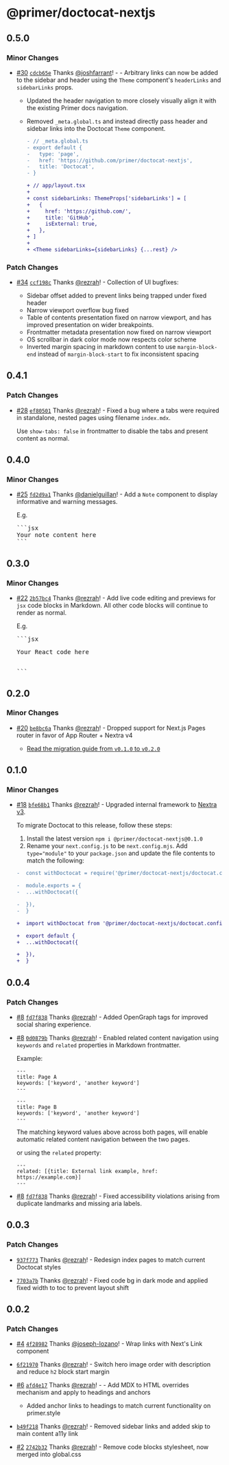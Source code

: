 # @primer/doctocat-nextjs

## 0.5.0

### Minor Changes

- [#30](https://github.com/primer/doctocat-nextjs/pull/30) [`cdcb65e`](https://github.com/primer/doctocat-nextjs/commit/cdcb65e087d647a6d61c87d9122f105dcda64e35) Thanks [@joshfarrant](https://github.com/joshfarrant)! - - Arbitrary links can now be added to the sidebar and header using the `Theme` component's `headerLinks` and `sidebarLinks` props.

  - Updated the header navigation to more closely visually align it with the existing Primer docs navigation.
  - Removed `_meta.global.ts` and instead directly pass header and sidebar links into the Doctocat `Theme` component.

    ```diff
    - // _meta.global.ts
    - export default {
    -   type: 'page',
    -   href: 'https://github.com/primer/doctocat-nextjs',
    -   title: 'Doctocat',
    - }
    ```

    ```diff
    + // app/layout.tsx
    +
    + const sidebarLinks: ThemeProps['sidebarLinks'] = [
    +   {
    +     href: 'https://github.com/',
    +     title: 'GitHub',
    +     isExternal: true,
    +   },
    + ]
    +
    + <Theme sidebarLinks={sidebarLinks} {...rest} />
    ```

### Patch Changes

- [#34](https://github.com/primer/doctocat-nextjs/pull/34) [`ccf198c`](https://github.com/primer/doctocat-nextjs/commit/ccf198cca25b1f021c5ae78b8e2760c141a77dcc) Thanks [@rezrah](https://github.com/rezrah)! - Collection of UI bugfixes:

  - Sidebar offset added to prevent links being trapped under fixed header
  - Narrow viewport overflow bug fixed
  - Table of contents presentation fixed on narrow viewport, and has improved presentation on wider breakpoints.
  - Frontmatter metadata presentation now fixed on narrow viewport
  - OS scrollbar in dark color mode now respects color scheme
  - Inverted margin spacing in markdown content to use `margin-block-end` instead of `margin-block-start` to fix inconsistent spacing

## 0.4.1

### Patch Changes

- [#28](https://github.com/primer/doctocat-nextjs/pull/28) [`ef80501`](https://github.com/primer/doctocat-nextjs/commit/ef805016a05b059ab3da2f547f89dfc3cc9f0e09) Thanks [@rezrah](https://github.com/rezrah)! - Fixed a bug where a tabs were required in standalone, nested pages using filename `index.mdx`.

  Use `show-tabs: false` in frontmatter to disable the tabs and present content as normal.

## 0.4.0

### Minor Changes

- [#25](https://github.com/primer/doctocat-nextjs/pull/25) [`fd2d9a1`](https://github.com/primer/doctocat-nextjs/commit/fd2d9a1ffde630fd8c8548f6bdf30d8d7a07faaa) Thanks [@danielguillan](https://github.com/danielguillan)! - Add a `Note` component to display informative and warning messages.

  E.g.

  <pre>
  ```jsx
  <Note variant="warning">Your note content here</Note>
  ```
  </pre>

## 0.3.0

### Minor Changes

- [#22](https://github.com/primer/doctocat-nextjs/pull/22) [`2b57bc4`](https://github.com/primer/doctocat-nextjs/commit/2b57bc456efc03c99255ca90098ca3e035da1206) Thanks [@rezrah](https://github.com/rezrah)! - Add live code editing and previews for `jsx` code blocks in Markdown. All other code blocks will continue to render as normal.

  E.g.

  <pre>
  ```jsx
  <p>Your React code here</p>
  ```
  </pre>

## 0.2.0

### Minor Changes

- [#20](https://github.com/primer/doctocat-nextjs/pull/20) [`be8bc6a`](https://github.com/primer/doctocat-nextjs/commit/be8bc6af733ba40bdd4393b876b2653017d7e846) Thanks [@rezrah](https://github.com/rezrah)! - Dropped support for Next.js Pages router in favor of App Router + Nextra v4

  - [Read the migration guide from `v0.1.0` to `v0.2.0`](https://github.com/primer/doctocat-nextjs/blob/main/migration-guides/v0.2.0-app-router.md)

## 0.1.0

### Minor Changes

- [#18](https://github.com/primer/doctocat-nextjs/pull/18) [`bfe68b1`](https://github.com/primer/doctocat-nextjs/commit/bfe68b14e8e3b4383ea41dcbf47373df8a130567) Thanks [@rezrah](https://github.com/rezrah)! - Upgraded internal framework to [Nextra v3](https://the-guild.dev/blog/nextra-3).

  To migrate Doctocat to this release, follow these steps:

  1. Install the latest version `npm i @primer/doctocat-nextjs@0.1.0`
  2. Rename your `next.config.js` to be `next.config.mjs`. Add `type="module"` to your `package.json` and update the file contents to match the following:

  ```diff
  -  const withDoctocat = require('@primer/doctocat-nextjs/doctocat.config.js')

  -  module.exports = {
  -  ...withDoctocat({

  -  }),
  -  }

  +  import withDoctocat from '@primer/doctocat-nextjs/doctocat.config.js'

  +  export default {
  +  ...withDoctocat({

  +  }),
  +  }

  ```

## 0.0.4

### Patch Changes

- [#8](https://github.com/primer/doctocat-nextjs/pull/8) [`fd7f838`](https://github.com/primer/doctocat-nextjs/commit/fd7f83883152512b34dd7601346c03fe53e3ffb3) Thanks [@rezrah](https://github.com/rezrah)! - Added OpenGraph tags for improved social sharing experience.

- [#8](https://github.com/primer/doctocat-nextjs/pull/8) [`0d0879b`](https://github.com/primer/doctocat-nextjs/commit/0d0879b8e732e74a50861e22a0ff534d0e191a45) Thanks [@rezrah](https://github.com/rezrah)! - Enabled related content navigation using `keywords` and `related` properties in Markdown frontmatter.

  Example:

  ```
  ---
  title: Page A
  keywords: ['keyword', 'another keyword']
  ---
  ```

  ```
  ---
  title: Page B
  keywords: ['keyword', 'another keyword']
  ---
  ```

  The matching keyword values above across both pages, will enable automatic related content navigation between the two pages.

  or using the `related` property:

  ```
  ---
  related: [{title: External link example, href: https://example.com}]
  ---
  ```

- [#8](https://github.com/primer/doctocat-nextjs/pull/8) [`fd7f838`](https://github.com/primer/doctocat-nextjs/commit/fd7f83883152512b34dd7601346c03fe53e3ffb3) Thanks [@rezrah](https://github.com/rezrah)! - Fixed accessibility violations arising from duplicate landmarks and missing aria labels.

## 0.0.3

### Patch Changes

- [`937f773`](https://github.com/primer/doctocat-nextjs/commit/937f77385bc6c4d2c6289d0a6f12122373789f73) Thanks [@rezrah](https://github.com/rezrah)! - Redesign index pages to match current Doctocat styles

- [`7703a7b`](https://github.com/primer/doctocat-nextjs/commit/7703a7b86bc906ff981a7f864a9916c963a35087) Thanks [@rezrah](https://github.com/rezrah)! - Fixed code bg in dark mode and applied fixed width to toc to prevent layout shift

## 0.0.2

### Patch Changes

- [#4](https://github.com/primer/doctocat-nextjs/pull/4) [`4f28982`](https://github.com/primer/doctocat-nextjs/commit/4f28982e327e75f199f28fad987f1e827deafeb2) Thanks [@joseph-lozano](https://github.com/joseph-lozano)! - Wrap links with Next's Link component

- [`6f21970`](https://github.com/primer/doctocat-nextjs/commit/6f21970c74f7635be89fc4cd20376d7fe5ca35e7) Thanks [@rezrah](https://github.com/rezrah)! - Switch hero image order with description and reduce `h2` block start margin

- [#6](https://github.com/primer/doctocat-nextjs/pull/6) [`afd4e17`](https://github.com/primer/doctocat-nextjs/commit/afd4e1762f6294a14942d415c693319a874cd3fb) Thanks [@rezrah](https://github.com/rezrah)! - - Add MDX to HTML overrides mechanism and apply to headings and anchors

  - Added anchor links to headings to match current functionality on primer.style

- [`b49f218`](https://github.com/primer/doctocat-nextjs/commit/b49f218e9bbc2de720476e21888956bee6081967) Thanks [@rezrah](https://github.com/rezrah)! - Removed sidebar links and added skip to main content a11y link

- [#2](https://github.com/primer/doctocat-nextjs/pull/2) [`2742b32`](https://github.com/primer/doctocat-nextjs/commit/2742b3214e7a53416d23f0459dc389f7c22cf5a1) Thanks [@rezrah](https://github.com/rezrah)! - Remove code blocks stylesheet, now merged into global.css
